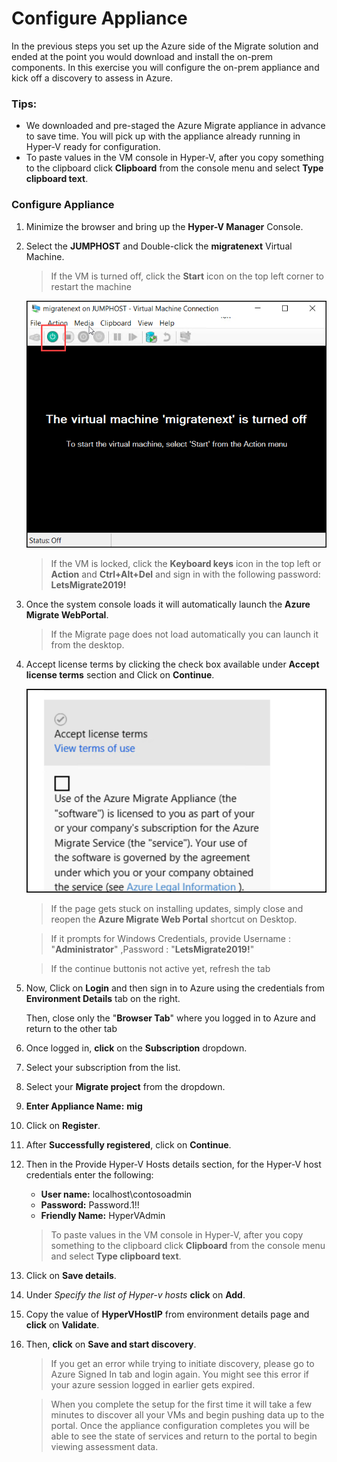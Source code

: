 # Configure Appliance

In the previous steps you set up the Azure side of the Migrate solution and ended at the point you would download and install the on-prem components.  In this exercise you will configure the on-prem appliance and kick off a discovery to assess in Azure.

### Tips:

  * We downloaded and pre-staged the Azure Migrate appliance in advance to save time.  You will pick up with the appliance already running in Hyper-V ready for configuration.
  * To paste values in the VM console in Hyper-V, after you copy something to the clipboard click **Clipboard** from the console menu and select **Type clipboard text**.


### Configure Appliance

1. Minimize the browser and bring up the **Hyper-V Manager** Console.
2. Select the **JUMPHOST** and Double-click  the **migratenext** Virtual Machine.

	>If the VM is turned off, click the **Start** icon on the top left corner to restart the machine
	
	![migratevmoff](image/migratevmoff.png)
	
	>If the VM is locked, click the **Keyboard keys** icon in the top left or **Action** and **Ctrl+Alt+Del** and sign in with the following password: **LetsMigrate2019!**

3. Once the system console loads it will automatically launch  the **Azure Migrate WebPortal**.

	>If the Migrate page does not load automatically you can launch it from the desktop.

4. Accept license terms by clicking the check box available under **Accept license terms** section and Click on **Continue**.
	
	![AcceptTerms](image/acceptterms.png)

	>If the page gets stuck on installing updates, simply close and reopen the <strong>Azure Migrate Web Portal</strong> shortcut on Desktop.
	
	>If it prompts for Windows Credentials, provide Username : "**Administrator**" ,Password : "**LetsMigrate2019!**" 
	
	> If the continue buttonis not active yet, refresh the tab
	 
5. Now, Click on **Login** and then sign in to Azure using the credentials from **Environment Details** tab on the right.
	
   Then, close only the "**Browser Tab**" where you logged in to Azure and return to the other tab	 
    
6. Once logged in, **click** on the **Subscription** dropdown.
7. Select your subscription from the list.
8. Select your **Migrate project** from the dropdown.
10. **Enter Appliance Name:** **mig**
11. Click on **Register**.
12. After **Successfully registered**, click on **Continue**.
13. Then in the Provide Hyper-V Hosts details section, for the Hyper-V host credentials enter the following:

	* **User name:** localhost\contosoadmin
	* **Password:** Password.1!!
	* **Friendly Name:** HyperVAdmin

    >To paste values in the VM console in Hyper-V, after you copy something to the clipboard click **Clipboard** from the console menu and select **Type clipboard text**.
    
14. Click on **Save details**.
15. Under *Specify the list of Hyper-v hosts* **click** on **Add**.
16. Copy the value of **HyperVHostIP** from environment details page and **click** on **Validate**.
17. Then, **click** on **Save and start discovery**.

	>If you get an error while trying to initiate discovery, please go to Azure Signed In tab and login again.
	>You might see this error if your azure session logged in earlier gets expired.
	
	>When you complete the setup for the first time it will take a few minutes to discover all your VMs and begin pushing data up to the portal.  Once the appliance configuration completes you will be able to see the state of services and return to the portal to begin viewing assessment data.

